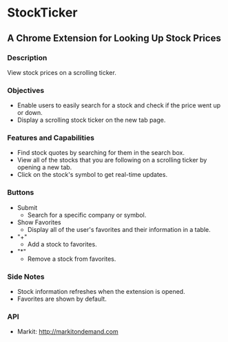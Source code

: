 # StockTicker 
## A Chrome Extension for Looking Up Stock Prices

### Description
View stock prices on a scrolling ticker.

### Objectives
- Enable users to easily search for a stock and check if the price went up or down.
- Display a scrolling stock ticker on the new tab page.

### Features and Capabilities
- Find stock quotes by searching for them in the search box.
- View all of the stocks that you are following on a scrolling ticker by opening a new tab.
- Click on the stock's symbol to get real-time updates.

### Buttons
- Submit
  - Search for a specific company or symbol.
- Show Favorites
  - Display all of the user's favorites and their information in a table.
- "+"
  - Add a stock to favorites.
- "*"
  - Remove a stock from favorites.
  
### Side Notes
- Stock information refreshes when the extension is opened.
- Favorites are shown by default.

### API
- Markit: http://markitondemand.com
